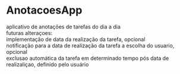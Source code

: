 # AnotacoesApp
aplicativo de anotações de tarefas do dia a dia\
futuras alteraçoes:\
implementação de data da realização da tarefa, opcional\
notificação para a data de realização da tarefa a escolha do usuario, opcional\
exclusao automática da tarefa em determinado tempo pós data de realizaliçao, definido pelo usuário
